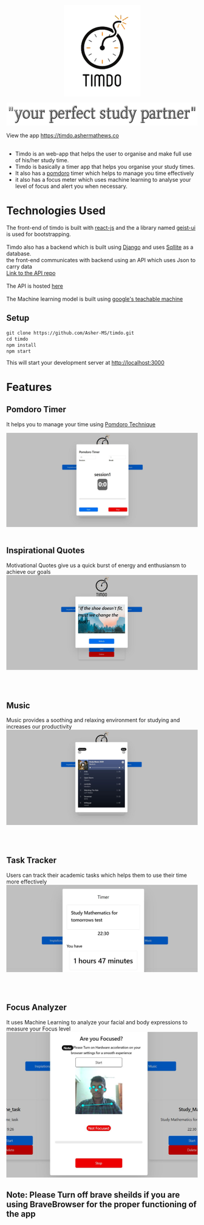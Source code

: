 <!-- # Getting Started with Create React App

## Available Scripts

In the project directory, you can run:

### `npm start`

Runs the app in the development mode.\
Open [http://localhost:3000](http://localhost:3000) to view it in the browser.

The page will reload if you make edits.\
You will also see any lint errors in the console.

<!-- ### `npm test`

Launches the test runner in the interactive watch mode.\
See the section about [running tests](https://facebook.github.io/create-react-app/docs/running-tests) for more information.

### `npm run build`

Builds the app for production to the `build` folder.\
It correctly bundles React in production mode and optimizes the build for the best performance.

The build is minified and the filenames include the hashes.\
Your app is ready to be deployed!

See the section about [deployment](https://facebook.github.io/create-react-app/docs/deployment) for more information.

### `npm run eject`

**Note: this is a one-way operation. Once you `eject`, you can’t go back!**

If you aren’t satisfied with the build tool and configuration choices, you can `eject` at any time. This command will remove the single build dependency from your project.

Instead, it will copy all the configuration files and the transitive dependencies (webpack, Babel, ESLint, etc) right into your project so you have full control over them. All of the commands except `eject` will still work, but they will point to the copied scripts so you can tweak them. At this point you’re on your own.

You don’t have to ever use `eject`. The curated feature set is suitable for small and middle deployments, and you shouldn’t feel obligated to use this feature. However we understand that this tool wouldn’t be useful if you couldn’t customize it when you are ready for it.

## Learn More

You can learn more in the [Create React App documentation](https://facebook.github.io/create-react-app/docs/getting-started).

To learn React, check out the [React documentation](https://reactjs.org/).

### Code Splitting

This section has moved here: [https://facebook.github.io/create-react-app/docs/code-splitting](https://facebook.github.io/create-react-app/docs/code-splitting)

### Analyzing the Bundle Size

This section has moved here: [https://facebook.github.io/create-react-app/docs/analyzing-the-bundle-size](https://facebook.github.io/create-react-app/docs/analyzing-the-bundle-size)

### Making a Progressive Web App

This section has moved here: [https://facebook.github.io/create-react-app/docs/making-a-progressive-web-app](https://facebook.github.io/create-react-app/docs/making-a-progressive-web-app)

### Advanced Configuration

This section has moved here: [https://facebook.github.io/create-react-app/docs/advanced-configuration](https://facebook.github.io/create-react-app/docs/advanced-configuration)

### Deployment

This section has moved here: [https://facebook.github.io/create-react-app/docs/deployment](https://facebook.github.io/create-react-app/docs/deployment)

### `npm run build` fails to minify

This section has moved here: [https://facebook.github.io/create-react-app/docs/troubleshooting#npm-run-build-fails-to-minify](https://facebook.github.io/create-react-app/docs/troubleshooting#npm-run-build-fails-to-minify) -->

<p align="center">
<img src="public/assets/Capture-removebg-preview.png"></img>
</p>
<p align="center">
<img src="public/assets/tagline.png" width=600 height=60/>
</p>
View the app <a href="https://timdo.ashermathews.co/">https://timdo.ashermathews.co</a>
<br><br>

- Timdo is an web-app that helps the user to organise and make full use of his/her study time.
- Timdo is basically a timer app that helps you organise your study times.
- It also has a <a href="https://en.wikipedia.org/wiki/Pomodoro_Technique">pomdoro</a> timer which helps to manage you time effectively
- it also has a focus meter which uses machine learning to analyse your level of focus and alert you when necessary.

# Technologies Used

The front-end of timdo is built with <a href="https://reactjs.org/">react-js</a>
and the a library named <a href="https://react.geist-ui.dev/">geist-ui</a> is used for bootstrapping.
<br><br>
Timdo also has a backend which is built using <a href="https://www.djangoproject.com/">Django</a>
and uses <a href="https://www.sqlite.org/index.html">Sqllite</a> as a database.<br>
the front-end communicates with backend using an API which uses Json to carry data<br>
<a href="https://github.com/Asher-MS/timdo_api">Link to the API repo</a>
<br><br>
The API is hosted <a href="https://timdo-api.herokuapp.com/api/all">here</a>
<br><br>
The Machine learning model is built using <a href="https://teachablemachine.withgoogle.com/">google's teachable machine</a>

## Setup

```
git clone https://github.com/Asher-MS/timdo.git
cd timdo
npm install
npm start
```

This will start your development server at <a href="http://localhost:3000">http://localhost:3000</a>

# Features

## Pomdoro Timer

It helps you to manage your time using <a href="https://en.wikipedia.org/wiki/Pomodoro_Technique">Pomdoro Technique</a>

<img src="screenshots\pomdoro.JPG"/>

<br>
<br>

## Inspirational Quotes

Motivational Quotes give us a quick burst of energy and enthusiansm to achieve our goals
<img src="screenshots\inspo.JPG"/>

<br>
<br>

## Music

Music provides a soothing and relaxing environment for studying and increases our productivity
<img src="screenshots\music.JPG"/>

<br>
<br>

## Task Tracker

Users can track their academic tasks which helps them to use their time more effectively
<img src="screenshots\timer.JPG">

<br>
<br>

## Focus Analyzer

It uses Machine Learning to analyze your facial and body expressions to measure your Focus level
<img src="screenshots\focus.JPG"/>



## Note: Please Turn off brave sheilds if you are using BraveBrowser for the proper functioning of the app
